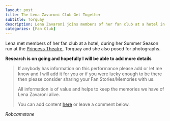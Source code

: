 ```yaml
---
layout: post
title: The Lena Zavaroni Club Get Together
subtitle: Torquay
description: Lena Zavaroni joins members of her fan club at a hotel in Torquay.
categories: [Fan Club]
---
```


Lena met members of her fan club at a hotel, during her Summer Season run at the [Princess Theatre](/theatre/1986/07/05/holiday-startime.html), Torquay and she also posed for photographs.

**Research is on going and hopefully I will be able to add more details**
> If anybody has information on this performance please add or let me know and I will add it for you or if you were lucky enough to be there then please consider sharing your Fan Stories/Memories with us.
>
> All information is of value and helps to keep the memories we have of Lena Zavaroni alive.
>
> You can add content [here](https://github.com/FanzOfLenaZavaroni/fanzoflenazavaroni.github.io) or leave a comment below.

<cite>Robcamstone</cite>
